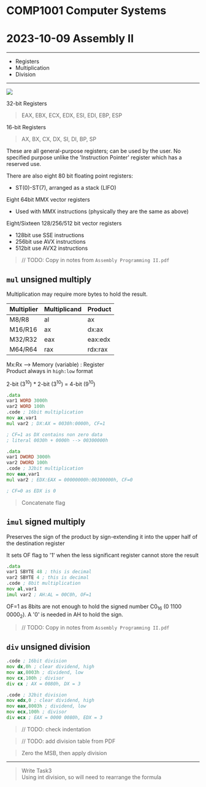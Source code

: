 # COMP1001 Computer Systems
# 2023-10-09 Assembly II

---

- Registers
- Multiplication
- Division

---

![](https://www.cs.virginia.edu/~evans/cs216/guides/x86-registers.png)

32-bit Registers
> EAX, EBX, ECX, EDX, ESI, EDI, EBP, ESP

16-bit Registers
> AX, BX, CX, DX, SI, DI, BP, SP

These are all general-purpose registers; can be used by the user. No specified purpose unlike the 'Instruction Pointer' register which has a reserved use.

There are also eight 80 bit floating point registers:
- ST(0)-ST(7), arranged as a stack (LIFO)

Eight 64bit MMX vector registers
- Used with MMX instructions (physically they are the same as
above)

Eight/Sixteen 128/256/512 bit vector registers
- 128bit use SSE instructions
- 256bit use AVX instructions
- 512bit use AVX2 instructions

> // TODO: Copy in notes from `Assembly Programming II.pdf`

## `mul` unsigned multiply

Multiplication may require more bytes to hold the result.

Multiplier | Multiplicand | Product
--- | --- | ---
M8/R8 | al | ax
M16/R16 | ax | dx:ax
M32/R32 | eax | eax:edx
M64/R64 | rax | rdx:rax

Mx:Rx --> Memory (variable) : Register <br>
Product always in `high:low` format

2-bit ($3^{10}$) $*$ 2-bit ($3^{10}$) = 4-bit ($9^{10}$)

```asm
.data
var1 WORD 3000h
var2 WORD 100h
.code ; 16bit multiplication
mov ax,var1
mul var2 ; DX:AX = 0030h:0000h, CF=1

; CF=1 as DX contains non zero data
; literal 0030h + 0000h --> 00300000h
```

```asm
.data
var1 DWORD 3000h
var2 DWORD 100h
.code ; 32bit multiplication
mov eax,var1
mul var2 ; EDX:EAX = 00000000h:00300000h, CF=0

; CF=0 as EDX is 0
```
> Concatenate flag

## `imul` signed multiply

Preserves the sign of the product by sign-extending it into the upper half of the destination register

It sets OF flag to '1' when the less significant register cannot store the result

```asm
.data
var1 SBYTE 48 ; this is decimal
var2 SBYTE 4 ; this is decimal
.code ; 8bit multiplication
mov al,var1
imul var2 ; AH:AL = 00C0h, OF=1
```

OF=1 as 8bits are not enough to hold the signed number C0<sub>16</sub> (0 1100 0000<sub>2</sub>). A '0' is needed in AH to hold the sign.

> // TODO: Copy in notes from `Assembly Programming II.pdf`


## `div` unsigned division

```asm
.code ; 16bit division
mov dx,0h ; clear dividend, high
mov ax,8003h ; dividend, low
mov cx,100h ; divisor
div cx ; AX = 0080h, DX = 3
```

```asm
.code ; 32bit division
mov edx,0 ; clear dividend, high
mov eax,8003h ; dividend, low
mov ecx,100h ; divisor
div ecx ; EAX = 0000 0080h, EDX = 3
```

> // TODO: check indentation

> // TODO: add division table from PDF

> Zero the MSB, then apply division

---

> Write Task3 <br>
> Using int division, so will need to rearrange the formula